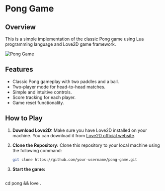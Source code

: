 # Pong Game

## Overview

This is a simple implementation of the classic Pong game using Lua programming language and Love2D game framework.

![Pong Game](pong_screenshot.png)

## Features

- Classic Pong gameplay with two paddles and a ball.
- Two-player mode for head-to-head matches.
- Simple and intuitive controls.
- Score tracking for each player.
- Game reset functionality.

## How to Play

1. **Download Love2D:**
   Make sure you have Love2D installed on your machine. You can download it from [Love2D official website](https://love2d.org/).

2. **Clone the Repository:**
   Clone this repository to your local machine using the following command:

   ```bash
   git clone https://github.com/your-username/pong-game.git

2. **Start the game:**

     ```bash
  cd pong && love .
